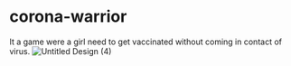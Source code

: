 # corona-warrior
It a game were a girl need to get vaccinated without coming in contact of virus.
![Untitled Design (4)](https://user-images.githubusercontent.com/55646472/80799911-ba61a100-8bc5-11ea-948a-68f3435ca685.png)
